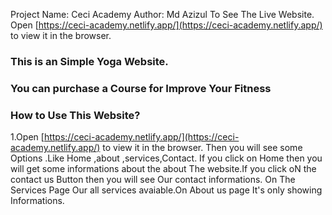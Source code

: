 Project Name: Ceci Academy
Author: Md Azizul
To See The Live Website.
Open [https://ceci-academy.netlify.app/](https://ceci-academy.netlify.app/) to view it in the browser.

### This is an Simple Yoga Website.

### You can purchase a Course for Improve Your Fitness

### How to Use This Website?

1.Open [https://ceci-academy.netlify.app/](https://ceci-academy.netlify.app/) to view it in the browser.
Then you will see some Options .Like Home ,about ,services,Contact.
If you click on Home then you will get some informations about the about The website.If you click oN the contact us Button then you will see Our contact informations.
On The Services Page Our all services avaiable.On About us page It's only showing Informations.

